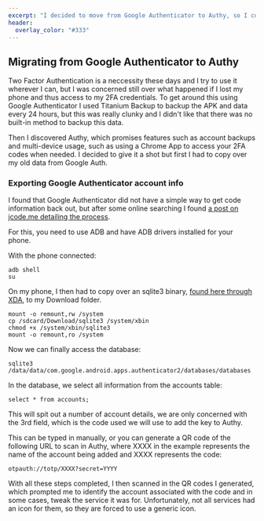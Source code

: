 ```yaml
---
excerpt: "I decided to move from Google Authenticator to Authy, so I could have more devices and a backup if I lost my phone"
header:
  overlay_color: "#333"
---
```

## Migrating from Google Authenticator to Authy

Two Factor Authentication is a neccessity these days and I try to use it wherever I can, but I was concerned still over what happened if I lost my phone and thus access to my 2FA credentials. To get around this using Google Authenticator I used Titanium Backup to backup the APK and data every 24 hours, but this was really clunky and I didn't like that there was no built-in method to backup this data.

Then I discovered Authy, which promises features such as account backups and multi-device usage, such as using a Chrome App to access your 2FA codes when needed. I decided to give it a shot but first I had to copy over my old data from Google Auth.

### Exporting Google Authenticator account info
I found that Google Authenticator did not have a simple way to get code information back out, but after some online searching I found [a post on jcode.me detailing the process](https://jcode.me/migrate-from-google-authenticator-to-authy-android-5/). 

For this, you need to use ADB and have ADB drivers installed for your phone.

With the phone connected:

    adb shell
    su
    
On my phone, I then had to copy over an sqlite3 binary, [found here through XDA](http://forum.xda-developers.com/showpost.php?p=57143465&postcount=15), to my Download folder.

	mount -o remount,rw /system 
    cp /sdcard/Download/sqlite3 /system/xbin
    chmod +x /system/xbin/sqlite3
    mount -o remount,ro /system 
    
Now we can finally access the database:

	sqlite3 /data/data/com.google.android.apps.authenticator2/databases/databases
    
In the database, we select all information from the accounts table:

	select * from accounts;
    
This will spit out a number of account details, we are only concerned with the 3rd field, which is the code used we will use to add the key to Authy.

This can be typed in manually, or you can generate a QR code of the following URL to scan in Authy, where XXXX in the example represents the name of the account being added and XXXX represents the code:
	
    otpauth://totp/XXXX?secret=YYYY
    
With all these steps completed, I then scanned in the QR codes I generated, which prompted me to identify the account associated with the code and in some cases, tweak the service it was for. Unfortunately, not all services had an icon for them, so they are forced to use a generic icon.

	

